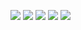 [![](https://raw.githubusercontent.com/Pawan-pediredla/git.stats/master/profile-summary-card-output/midnight_purple/0-profile-details.svg)](https://github.com/vn7n24fzkq/github-profile-summary-cards)
[![](https://raw.githubusercontent.com/Pawan-pediredla/git.stats/master/profile-summary-card-output/midnight_purple/1-repos-per-language.svg)](https://github.com/vn7n24fzkq/github-profile-summary-cards) [![](https://raw.githubusercontent.com/Pawan-pediredla/git.stats/master/profile-summary-card-output/midnight_purple/2-most-commit-language.svg)](https://github.com/vn7n24fzkq/github-profile-summary-cards)
[![](https://raw.githubusercontent.com/Pawan-pediredla/git.stats/master/profile-summary-card-output/midnight_purple/3-stats.svg)](https://github.com/vn7n24fzkq/github-profile-summary-cards) [![](https://raw.githubusercontent.com/Pawan-pediredla/git.stats/master/profile-summary-card-output/midnight_purple/4-productive-time.svg)](https://github.com/vn7n24fzkq/github-profile-summary-cards)
